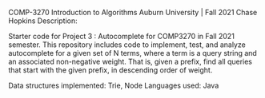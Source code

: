 COMP-3270 Introduction to Algorithms
Auburn University | Fall 2021
Chase Hopkins
Description:

Starter code for Project 3 : Autocomplete for COMP3270 in Fall 2021 semester. This repository includes code to implement, test, and analyze autocomplete for a given set of N terms, where a term is a query string and an associated non-negative weight. That is, given a prefix, find all queries that start with the given prefix, in descending order of weight.

Data structures implemented: Trie, Node
Languages used: Java

